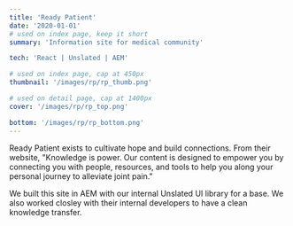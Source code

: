 ```yaml
---
title: 'Ready Patient'
date: '2020-01-01'
# used on index page, keep it short
summary: 'Information site for medical community'

tech: 'React | Unslated | AEM'

# used on index page, cap at 450px
thumbnail: '/images/rp/rp_thumb.png' 

# used on detail page, cap at 1400px
cover: '/images/rp/rp_top.png'

bottom: '/images/rp/rp_bottom.png'
---
```


Ready Patient exists to cultivate hope and build connections. From their website, "Knowledge is power. Our content is designed to empower you by connecting you with people, resources, and tools to help you along your personal journey to alleviate joint pain." 

We built this site in AEM with our internal Unslated UI library for a base. We also worked closley with their internal developers to have a clean knowledge transfer. 